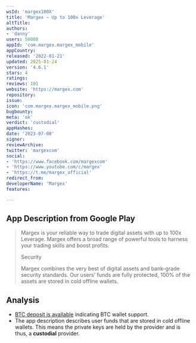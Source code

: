 ```yaml
---
wsId: 'margex100X'
title: 'Margex – Up to 100x Leverage'
altTitle: 
authors:
- 'danny'
users: 50000
appId: 'com.margex.margex_mobile'
appCountry: 
released: '2022-01-21'
updated: 2025-01-24
version: '4.6.1'
stars: 4
ratings: 
reviews: 101
website: 'https://margex.com'
repository: 
issue: 
icon: 'com.margex.margex_mobile.png'
bugbounty: 
meta: 'ok'
verdict: 'custodial'
appHashes: 
date: '2023-07-08'
signer: 
reviewArchive: 
twitter: 'margexcom'
social:
- 'https://www.facebook.com/margexcom'
- 'https://www.youtube.com/c/margex'
- 'https://t.me/margex_official'
redirect_from: 
developerName: 'Margex'
features: 

---
```


## App Description from Google Play

> Margex is your reliable way to trade digital assets with up to 100x Leverage. Margex offers a broad range of powerful tools to harness your trading skills and boost profits.
>
> Security
>
> Margex combines the very best of digital assets and bank-grade security standards. Our users' funds are fully protected, 100% of the assets are stored in cold offline wallets.

## Analysis

- [BTC deposit is available](https://margex.com/how-to-deposit) indicating BTC wallet support.
- The app description describes user funds that are stored in cold offline wallets. This means the private keys are held by the provider and is thus, a **custodial** provider.
